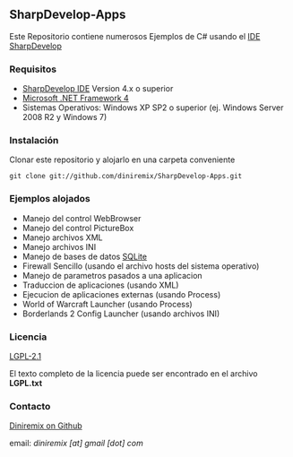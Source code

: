 ## SharpDevelop-Apps ##
Este Repositorio contiene numerosos Ejemplos de C# usando el [IDE](http://es.wikipedia.org/wiki/Entorno_de_desarrollo_integrado) [SharpDevelop](http://www.icsharpcode.net/opensource/sd/)

### Requisitos ###
- [SharpDevelop IDE](http://www.icsharpcode.net/OpenSource/SD/Download/#SharpDevelop4x) Version 4.x o superior
- [Microsoft .NET Framework 4](http://www.microsoft.com/en-us/download/details.aspx?id=17718)
- Sistemas Operativos: Windows XP SP2 o superior (ej. Windows Server 2008 R2 y Windows 7)

### Instalación ###
Clonar este repositorio y alojarlo en una carpeta conveniente

	git clone git://github.com/diniremix/SharpDevelop-Apps.git

### Ejemplos alojados ###
- Manejo del control WebBrowser
- Manejo del control PictureBox
- Manejo archivos XML
- Manejo archivos INI
- Manejo de bases de datos [SQLite](http://www.sqlite.org/)
- Firewall Sencillo (usando el archivo hosts del sistema operativo)
- Manejo de parametros pasados a una aplicacion
- Traduccion de aplicaciones (usando XML)
- Ejecucion de aplicaciones externas (usando Process)
- World of Warcraft Launcher (usando Process)
- Borderlands 2 Config Launcher (usando archivos INI)

### Licencia ###
[LGPL-2.1](http://www.gnu.org/licenses/old-licenses/lgpl-2.1.html)

El texto completo de la licencia puede ser encontrado en el archivo **LGPL.txt**

### Contacto ###
[Diniremix on Github](https://github.com/diniremix)

email: *diniremix [at] gmail [dot] com*
